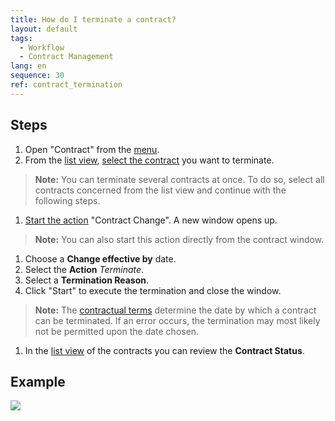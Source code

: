 ```yaml
---
title: How do I terminate a contract?
layout: default
tags:
  - Workflow
  - Contract Management
lang: en
sequence: 30
ref: contract_termination
---
```


## Steps
1. Open "Contract" from the [menu](Menu).
1. From the [list view](ViewModes), [select the contract](RecordSelection) you want to terminate.
 >**Note:** You can terminate several contracts at once. To do so, select all contracts concerned from the list view and continue with the following steps.

1. [Start the action](StartAction) "Contract Change". A new window opens up.
 >**Note:** You can also start this action directly from the contract window.

1. Choose a **Change effective by** date.
1. Select the **Action** *Terminate*.
1. Select a **Termination Reason**.
1. Click "Start" to execute the termination and close the window.
 >**Note:** The [contractual terms](Define_contractual_terms) determine the date by which a contract can be terminated. If an error occurs, the termination may most likely not be permitted upon the date chosen.

1. In the [list view](ViewModes) of the contracts you can review the **Contract Status**.

## Example
![](assets/Contract_termination.gif)

